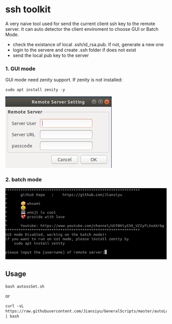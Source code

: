 # ssh toolkit

A very naive tool used for send the current client  ssh key to the remote server. It can auto detector the client enviroment to choose GUI or Batch Mode.

* check the existance of local .ssh/id_rsa.pub. If not, generate a new one 
* login to the servere and create .ssh folder if does not exist
* send the local pub key to the server


### 1. GUI mode
GUI mode need zenity support. If zenity is not installed:

```
sudo apt install zenity -y
```

![zenity_gui](zenity_gui.png)

### 2. batch mode
![batchmode](batch.png)
## Usage

```
bash autossSet.sh
```

or 

```
curl -sL https://raw.githubusercontent.com/Jiansiyu/GeneralScripts/master/autoLogon/autosshSet.sh | bash 

```
